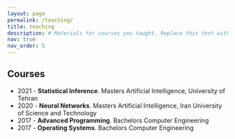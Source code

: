 ```yaml
---
layout: page
permalink: /teaching/
title: teaching
description: # Materials for courses you taught. Replace this text with your description.
nav: true
nav_order: 5
---
```


## Courses

  - 2021 - **Statistical Inference**. Masters Artificial Intelligence, University of Tehran
  - 2020 - **Neural Networks**. Masters Artificial Intelligence, Iran University of Science and Technology
  - 2017 - **Advanced Programming**. Bachelors Computer Engineering
  - 2017 - **Operating Systems**. Bachelors Computer Engineering


